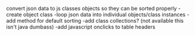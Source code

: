 convert json data to js classes objects so they can be sorted properly
  -create object class
  -loop json data into individual objects/class instances
  -add method for default sorting
  -add class collections? (not available this isn't java dumbass)
  -add javascript onclicks to table headers
